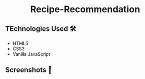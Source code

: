 <h1 align="center">Recipe-Recommendation</h1>

<h2>TEchnologies Used 🛠</h2>

- HTML5
- CSS3
- Vanilla JavaScript

<h2>Screenshots 📸</h2>
